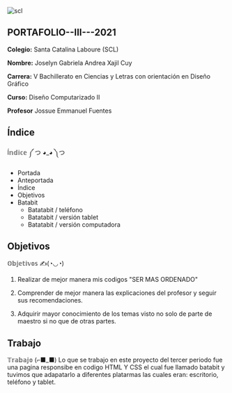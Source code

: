 ![scl](https://user-images.githubusercontent.com/69003016/129340058-7d752c64-b23a-450e-a4dd-13266d5d2a49.png) 
## PORTAFOLIO--III---2021

**Colegio:** Santa Catalina Laboure (SCL)

**Nombre:** Joselyn Gabriela Andrea Xajil Cuy

**Carrera:** V Bachillerato en Ciencias y Letras con orientación en Diseño Gráfico

**Curso:** Diseño Computarizado II

**Profesor** Jossue Emmanuel Fuentes


## Índice
Í𝕟𝕕𝕚𝕔𝕖 ༼ つ ◕_◕ ༽つ
- Portada
- Anteportada
- Índice
- Objetivos
- Batabit
  -  Batatabit / teléfono
  -  Batatabit / versión tablet
  -  Batatabit / versión computadora


## Objetivos
 𝕆𝕓𝕛𝕖𝕥𝕚𝕧𝕠𝕤 ✍(◔◡◔)

1. Realizar de mejor manera mis codigos "SER MAS ORDENADO"

2. Comprender de mejor manera las explicaciones del profesor y seguir sus recomendaciones.

3. Adquirir mayor conocimiento de los temas visto no solo de parte de maestro si no que de otras partes.
 

## Trabajo
𝕋𝕣𝕒𝕓𝕒𝕛𝕠 (⌐■_■)
Lo que se trabajo en este proyecto del tercer periodo fue una pagina responsibe en codigo HTML Y CSS el cual fue llamado batabit y tuvimos que adapatarlo a diferentes platarmas las cuales eran: escritorio, teléfono y tablet.

